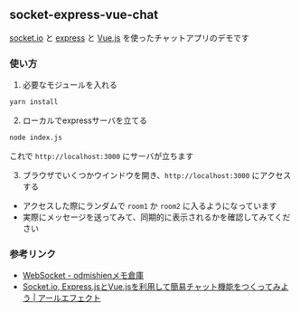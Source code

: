 ## socket-express-vue-chat

[socket.io](https://socket.io/) と [express](https://expressjs.com/ja/) と [Vue.js](https://jp.vuejs.org/) を使ったチャットアプリのデモです

### 使い方

1. 必要なモジュールを入れる

```bash
yarn install
```

2. ローカルでexpressサーバを立てる

```bash
node index.js
```

これで `http://localhost:3000` にサーバが立ちます

3. ブラウザでいくつかウインドウを開き、`http://localhost:3000` にアクセスする

- アクセスした際にランダムで `room1` か `room2` に入るようになっています
- 実際にメッセージを送ってみて、同期的に表示されるかを確認してみてください

### 参考リンク
- [WebSocket - odmishienメモ倉庫](https://scrapbox.io/odmishien/WebSocket)
- [Socket.io, Express.jsとVue.jsを利用して簡易チャット機能をつくってみよう | アールエフェクト](https://reffect.co.jp/html/socket-io-express-js-vue-js-chat)
